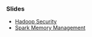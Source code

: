 
### Slides
- [Hadoop Security](slides/HadoopSecurity-public.html)
- [Spark Memory Management](slides/SparkMemoryManagement-public.html)
